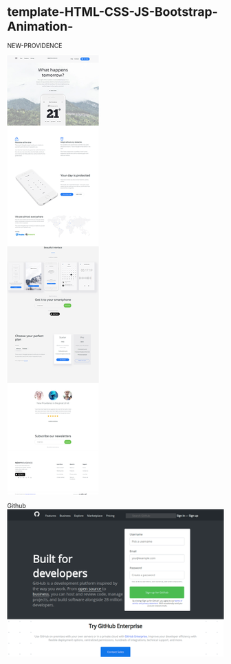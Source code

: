 # template-HTML-CSS-JS-Bootstrap-Animation-

NEW-PROVIDENCE

![NEW-PROVIDENCE](NEW-PROVIDENCE/screenshots/New%20Providence.png)

Github
![GitHub](GitHub/screenshots/GitHub.png)
